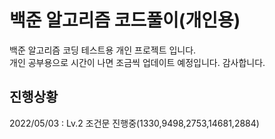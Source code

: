 백준 알고리즘 코드풀이(개인용)
========================
백준 알고리즘 코딩 테스트용 개인 프로젝트 입니다.\
개인 공부용으로 시간이 나면 조금씩 업데이트 예정입니다.
감사합니다.

## 진행상황
2022/05/03 : Lv.2 조건문 진행중(1330,9498,2753,14681,2884)